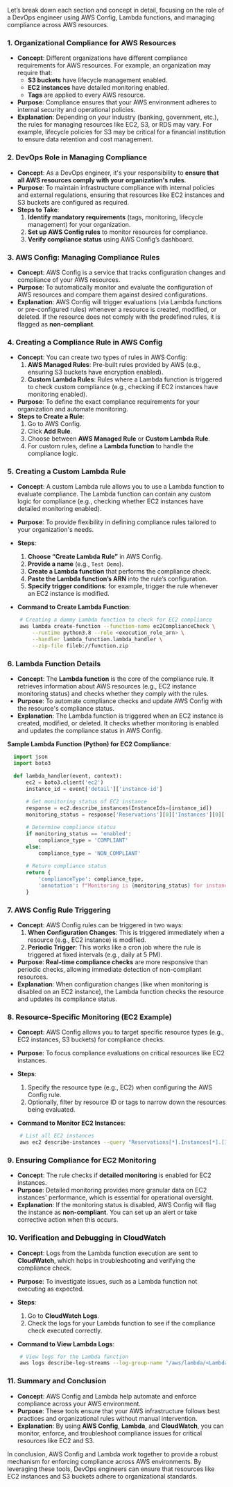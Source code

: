 Let’s break down each section and concept in detail, focusing on the role of a DevOps engineer using AWS Config, Lambda functions, and managing compliance across AWS resources.

### 1. **Organizational Compliance for AWS Resources**
   - **Concept**: Different organizations have different compliance requirements for AWS resources. For example, an organization may require that:
     - **S3 buckets** have lifecycle management enabled.
     - **EC2 instances** have detailed monitoring enabled.
     - **Tags** are applied to every AWS resource.
   - **Purpose**: Compliance ensures that your AWS environment adheres to internal security and operational policies.
   - **Explanation**: Depending on your industry (banking, government, etc.), the rules for managing resources like EC2, S3, or RDS may vary. For example, lifecycle policies for S3 may be critical for a financial institution to ensure data retention and cost management.

### 2. **DevOps Role in Managing Compliance**
   - **Concept**: As a DevOps engineer, it's your responsibility to **ensure that all AWS resources comply with your organization's rules**.
   - **Purpose**: To maintain infrastructure compliance with internal policies and external regulations, ensuring that resources like EC2 instances and S3 buckets are configured as required.
   - **Steps to Take**:
     1. **Identify mandatory requirements** (tags, monitoring, lifecycle management) for your organization.
     2. **Set up AWS Config rules** to monitor resources for compliance.
     3. **Verify compliance status** using AWS Config’s dashboard.

### 3. **AWS Config: Managing Compliance Rules**
   - **Concept**: AWS Config is a service that tracks configuration changes and compliance of your AWS resources.
   - **Purpose**: To automatically monitor and evaluate the configuration of AWS resources and compare them against desired configurations.
   - **Explanation**: AWS Config will trigger evaluations (via Lambda functions or pre-configured rules) whenever a resource is created, modified, or deleted. If the resource does not comply with the predefined rules, it is flagged as **non-compliant**.

### 4. **Creating a Compliance Rule in AWS Config**
   - **Concept**: You can create two types of rules in AWS Config:
     1. **AWS Managed Rules**: Pre-built rules provided by AWS (e.g., ensuring S3 buckets have encryption enabled).
     2. **Custom Lambda Rules**: Rules where a Lambda function is triggered to check custom compliance (e.g., checking if EC2 instances have monitoring enabled).
   - **Purpose**: To define the exact compliance requirements for your organization and automate monitoring.
   - **Steps to Create a Rule**:
     1. Go to AWS Config.
     2. Click **Add Rule**.
     3. Choose between **AWS Managed Rule** or **Custom Lambda Rule**.
     4. For custom rules, define a **Lambda function** to handle the compliance logic.

### 5. **Creating a Custom Lambda Rule**
   - **Concept**: A custom Lambda rule allows you to use a Lambda function to evaluate compliance. The Lambda function can contain any custom logic for compliance (e.g., checking whether EC2 instances have detailed monitoring enabled).
   - **Purpose**: To provide flexibility in defining compliance rules tailored to your organization's needs.
   - **Steps**:
     1. **Choose “Create Lambda Rule”** in AWS Config.
     2. **Provide a name** (e.g., `Test Demo`).
     3. **Create a Lambda function** that performs the compliance check.
     4. **Paste the Lambda function’s ARN** into the rule’s configuration.
     5. **Specify trigger conditions**: for example, trigger the rule whenever an EC2 instance is modified.
   
   - **Command to Create Lambda Function**:
 ```bash
     # Creating a dummy Lambda function to check for EC2 compliance
     aws lambda create-function --function-name ec2ComplianceCheck \
         --runtime python3.8 --role <execution_role_arn> \
         --handler lambda_function.lambda_handler \
         --zip-file fileb://function.zip
 ```

### 6. **Lambda Function Details**
   - **Concept**: The **Lambda function** is the core of the compliance rule. It retrieves information about AWS resources (e.g., EC2 instance monitoring status) and checks whether they comply with the rules.
   - **Purpose**: To automate compliance checks and update AWS Config with the resource's compliance status.
   - **Explanation**: The Lambda function is triggered when an EC2 instance is created, modified, or deleted. It checks whether monitoring is enabled and updates the compliance status in AWS Config.

   **Sample Lambda Function (Python) for EC2 Compliance**:
 ```python
   import json
   import boto3

   def lambda_handler(event, context):
       ec2 = boto3.client('ec2')
       instance_id = event['detail']['instance-id']
       
       # Get monitoring status of EC2 instance
       response = ec2.describe_instances(InstanceIds=[instance_id])
       monitoring_status = response['Reservations'][0]['Instances'][0]['Monitoring']['State']

       # Determine compliance status
       if monitoring_status == 'enabled':
           compliance_type = 'COMPLIANT'
       else:
           compliance_type = 'NON_COMPLIANT'
       
       # Return compliance status
       return {
           'complianceType': compliance_type,
           'annotation': f"Monitoring is {monitoring_status} for instance {instance_id}"
       }
 ```

### 7. **AWS Config Rule Triggering**
   - **Concept**: AWS Config rules can be triggered in two ways:
     1. **When Configuration Changes**: This is triggered immediately when a resource (e.g., EC2 instance) is modified.
     2. **Periodic Trigger**: This works like a cron job where the rule is triggered at fixed intervals (e.g., daily at 5 PM).
   - **Purpose**: **Real-time compliance checks** are more responsive than periodic checks, allowing immediate detection of non-compliant resources.
   - **Explanation**: When configuration changes (like when monitoring is disabled on an EC2 instance), the Lambda function checks the resource and updates its compliance status.

### 8. **Resource-Specific Monitoring (EC2 Example)**
   - **Concept**: AWS Config allows you to target specific resource types (e.g., EC2 instances, S3 buckets) for compliance checks.
   - **Purpose**: To focus compliance evaluations on critical resources like EC2 instances.
   - **Steps**:
     1. Specify the resource type (e.g., EC2) when configuring the AWS Config rule.
     2. Optionally, filter by resource ID or tags to narrow down the resources being evaluated.

   - **Command to Monitor EC2 Instances**:
 ```bash
     # List all EC2 instances
     aws ec2 describe-instances --query "Reservations[*].Instances[*].[InstanceId]"
 ```

### 9. **Ensuring Compliance for EC2 Monitoring**
   - **Concept**: The rule checks if **detailed monitoring** is enabled for EC2 instances.
   - **Purpose**: Detailed monitoring provides more granular data on EC2 instances' performance, which is essential for operational oversight.
   - **Explanation**: If the monitoring status is disabled, AWS Config will flag the instance as **non-compliant**. You can set up an alert or take corrective action when this occurs.

### 10. **Verification and Debugging in CloudWatch**
   - **Concept**: Logs from the Lambda function execution are sent to **CloudWatch**, which helps in troubleshooting and verifying the compliance check.
   - **Purpose**: To investigate issues, such as a Lambda function not executing as expected.
   - **Steps**:
     1. Go to **CloudWatch Logs**.
     2. Check the logs for your Lambda function to see if the compliance check executed correctly.

   - **Command to View Lambda Logs**:
 ```bash
     # View logs for the Lambda function
     aws logs describe-log-streams --log-group-name "/aws/lambda/<LambdaFunctionName>"
 ```

### 11. **Summary and Conclusion**
   - **Concept**: AWS Config and Lambda help automate and enforce compliance across your AWS environment.
   - **Purpose**: These tools ensure that your AWS infrastructure follows best practices and organizational rules without manual intervention.
   - **Explanation**: By using **AWS Config**, **Lambda**, and **CloudWatch**, you can monitor, enforce, and troubleshoot compliance issues for critical resources like EC2 and S3.

In conclusion, AWS Config and Lambda work together to provide a robust mechanism for enforcing compliance across AWS environments. By leveraging these tools, DevOps engineers can ensure that resources like EC2 instances and S3 buckets adhere to organizational standards.